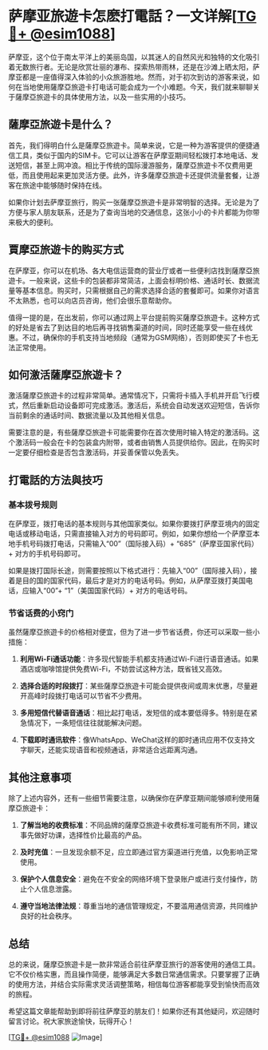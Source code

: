 # 萨摩亚旅遊卡怎麽打電話？一文详解[[TG💪+ @esim1088](https://t.me/s/esim1088)]

萨摩亚，这个位于南太平洋上的美丽岛国，以其迷人的自然风光和独特的文化吸引着无数旅行者。无论是欣赏壮丽的瀑布、探索热带雨林，还是在沙滩上晒太阳，萨摩亚都是一座值得深入体验的小众旅游胜地。然而，对于初次到访的游客来说，如何在当地使用薩摩亞旅遊卡打电话可能会成为一个小难题。今天，我们就来聊聊关于薩摩亞旅遊卡的具体使用方法，以及一些实用的小技巧。

## 薩摩亞旅遊卡是什么？

首先，我们得明白什么是薩摩亞旅遊卡。简单来说，它是一种为游客提供的便捷通信工具，类似于国内的SIM卡。它可以让游客在萨摩亚期间轻松拨打本地电话、发送短信，甚至上网冲浪。相比于传统的国际漫游服务，薩摩亞旅遊卡不仅费用更低，而且使用起来更加灵活方便。此外，许多薩摩亞旅遊卡还提供流量套餐，让游客在旅途中能够随时保持在线。

如果你计划去萨摩亚旅行，购买一张薩摩亞旅遊卡是非常明智的选择。无论是为了方便与家人朋友联系，还是为了查询当地的交通信息，这张小小的卡片都能为你带来极大的便利。

## 賈摩亞旅遊卡的购买方式

在萨摩亚，你可以在机场、各大电信运营商的营业厅或者一些便利店找到薩摩亞旅遊卡。一般来说，这些卡的包装都非常简洁，上面会标明价格、通话时长、数据流量等基本信息。购买时，只需根据自己的需求选择合适的套餐即可。如果你对语言不太熟悉，也可以向店员咨询，他们会很乐意帮助你。

值得一提的是，在出发前，你可以通过网上平台提前购买薩摩亞旅遊卡。这种方式的好处是省去了到达目的地后再寻找销售渠道的时间，同时还能享受一些在线优惠。不过，确保你的手机支持当地频段（通常为GSM网络），否则即使买了卡也无法正常使用。

## 如何激活薩摩亞旅遊卡？

激活薩摩亞旅遊卡的过程非常简单。通常情况下，只需将卡插入手机并开启飞行模式，然后重新启动设备即可完成激活。激活后，系统会自动发送欢迎短信，告诉你当前剩余的通话时间、数据流量以及其他相关信息。

需要注意的是，有些薩摩亞旅遊卡可能需要你在首次使用时输入特定的激活码。这个激活码一般会在卡的包装盒内附带，或者由销售人员提供给你。因此，在购买时一定要仔细检查是否包含激活码，并妥善保管以免丢失。

## 打電話的方法與技巧

### 基本拨号规则

在萨摩亚，拨打电话的基本规则与其他国家类似。如果你要拨打萨摩亚境内的固定电话或移动电话，只需直接输入对方的号码即可。例如，如果你想给一个萨摩亚本地手机号码拨打电话，只需输入“00”（国际接入码）+ “685”（萨摩亚国家代码）+ 对方的手机号码即可。

如果是拨打国际长途，则需要按照以下格式进行：先输入“00”（国际接入码），接着是目的国的国家代码，最后才是对方的电话号码。例如，从萨摩亚拨打美国电话，应输入“00”+ “1”（美国国家代码）+ 对方的电话号码。

### 节省话费的小窍门

虽然薩摩亞旅遊卡的价格相对便宜，但为了进一步节省话费，你还可以采取一些小措施：

1. **利用Wi-Fi通话功能**：许多现代智能手机都支持通过Wi-Fi进行语音通话。如果酒店或咖啡馆提供免费Wi-Fi，不妨尝试这种方法，既省钱又高效。
   
2. **选择合适的时段拨打**：某些薩摩亞旅遊卡可能会提供夜间或周末优惠，尽量避开高峰时段拨打电话可以节省不少费用。

3. **多用短信代替语音通话**：相比起打电话，发短信的成本要低得多。特别是在紧急情况下，一条短信往往就能解决问题。

4. **下载即时通讯软件**：像WhatsApp、WeChat这样的即时通讯应用不仅支持文字聊天，还能实现语音和视频通话，非常适合远距离沟通。

## 其他注意事项

除了上述内容外，还有一些细节需要注意，以确保你在萨摩亚期间能够顺利使用薩摩亞旅遊卡：

1. **了解当地的收费标准**：不同品牌的薩摩亞旅遊卡收费标准可能有所不同，建议事先做好功课，选择性价比最高的产品。

2. **及时充值**：一旦发现余额不足，应立即通过官方渠道进行充值，以免影响正常使用。

3. **保护个人信息安全**：避免在不安全的网络环境下登录账户或进行支付操作，防止个人信息泄露。

4. **遵守当地法律法规**：尊重当地的通信管理规定，不要滥用通信资源，共同维护良好的社会秩序。

## 总结

总的来说，薩摩亞旅遊卡是一款非常适合前往萨摩亚旅行的游客使用的通信工具。它不仅价格实惠，而且操作简便，能够满足大多数日常通信需求。只要掌握了正确的使用方法，并结合实际需求灵活调整策略，相信每位游客都能享受到愉快而高效的旅程。

希望这篇文章能帮助到即将前往萨摩亚的朋友们！如果你还有其他疑问，欢迎随时留言讨论。祝大家旅途愉快，玩得开心！

[[TG💪+ @esim1088](https://t.me/s/esim1088) ![Image](https://i.postimg.cc/4NQfJmqS/Snipaste-2025-05-13-00-14-12.png)]